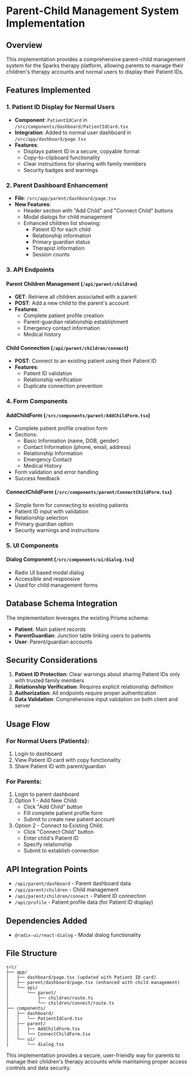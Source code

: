 # Parent-Child Management System Implementation

## Overview

This implementation provides a comprehensive parent-child management system for the Sparks therapy platform, allowing parents to manage their children's therapy accounts and normal users to display their Patient IDs.

## Features Implemented

### 1. Patient ID Display for Normal Users

- **Component**: `PatientIdCard` in `/src/components/dashboard/PatientIdCard.tsx`
- **Integration**: Added to normal user dashboard in `/src/app/dashboard/page.tsx`
- **Features**:
  - Displays patient ID in a secure, copyable format
  - Copy-to-clipboard functionality
  - Clear instructions for sharing with family members
  - Security badges and warnings

### 2. Parent Dashboard Enhancement

- **File**: `/src/app/parent/dashboard/page.tsx`
- **New Features**:
  - Header section with "Add Child" and "Connect Child" buttons
  - Modal dialogs for child management
  - Enhanced children list showing:
    - Patient ID for each child
    - Relationship information
    - Primary guardian status
    - Therapist information
    - Session counts

### 3. API Endpoints

#### Parent Children Management (`/api/parent/children`)

- **GET**: Retrieve all children associated with a parent
- **POST**: Add a new child to the parent's account
- **Features**:
  - Complete patient profile creation
  - Parent-guardian relationship establishment
  - Emergency contact information
  - Medical history

#### Child Connection (`/api/parent/children/connect`)

- **POST**: Connect to an existing patient using their Patient ID
- **Features**:
  - Patient ID validation
  - Relationship verification
  - Duplicate connection prevention

### 4. Form Components

#### AddChildForm (`/src/components/parent/AddChildForm.tsx`)

- Complete patient profile creation form
- Sections:
  - Basic Information (name, DOB, gender)
  - Contact Information (phone, email, address)
  - Relationship Information
  - Emergency Contact
  - Medical History
- Form validation and error handling
- Success feedback

#### ConnectChildForm (`/src/components/parent/ConnectChildForm.tsx`)

- Simple form for connecting to existing patients
- Patient ID input with validation
- Relationship selection
- Primary guardian option
- Security warnings and instructions

### 5. UI Components

#### Dialog Component (`/src/components/ui/dialog.tsx`)

- Radix UI based modal dialog
- Accessible and responsive
- Used for child management forms

## Database Schema Integration

The implementation leverages the existing Prisma schema:

- **Patient**: Main patient records
- **ParentGuardian**: Junction table linking users to patients
- **User**: Parent/guardian accounts

## Security Considerations

1. **Patient ID Protection**: Clear warnings about sharing Patient IDs only with trusted family members
2. **Relationship Verification**: Requires explicit relationship definition
3. **Authorization**: All endpoints require proper authentication
4. **Data Validation**: Comprehensive input validation on both client and server

## Usage Flow

### For Normal Users (Patients):

1. Login to dashboard
2. View Patient ID card with copy functionality
3. Share Patient ID with parent/guardian

### For Parents:

1. Login to parent dashboard
2. Option 1 - Add New Child:
   - Click "Add Child" button
   - Fill complete patient profile form
   - Submit to create new patient account
3. Option 2 - Connect to Existing Child:
   - Click "Connect Child" button
   - Enter child's Patient ID
   - Specify relationship
   - Submit to establish connection

## API Integration Points

- `/api/parent/dashboard` - Parent dashboard data
- `/api/parent/children` - Child management
- `/api/parent/children/connect` - Patient ID connection
- `/api/profile` - Patient profile data (for Patient ID display)

## Dependencies Added

- `@radix-ui/react-dialog` - Modal dialog functionality

## File Structure

```
src/
├── app/
│   ├── dashboard/page.tsx (updated with Patient ID card)
│   ├── parent/dashboard/page.tsx (enhanced with child management)
│   └── api/
│       └── parent/
│           ├── children/route.ts
│           └── children/connect/route.ts
├── components/
│   ├── dashboard/
│   │   └── PatientIdCard.tsx
│   ├── parent/
│   │   ├── AddChildForm.tsx
│   │   └── ConnectChildForm.tsx
│   └── ui/
│       └── dialog.tsx
```

This implementation provides a secure, user-friendly way for parents to manage their children's therapy accounts while maintaining proper access controls and data security.
